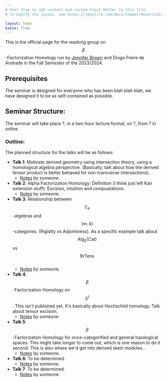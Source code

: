 ```yaml
---
# Feel free to add content and custom Front Matter to this file.
# To modify the layout, see https://jekyllrb.com/docs/themes/#overriding-theme-defaults

layout: home
katex: True
---
```


This is the official page for the readong group on $$\beta$$-Factorization Homology run by [Jennifer Brown](http://jmhbrown.github.io/) and Diogo Freire de Andrade in the Fall Semester of the 2023/2024.

## Prerequisites
The seminar is designed for everyone who has been blah blah blah, we have designed it to be as self-contained as possible.

## Seminar Structure:
The seminar will take place ?, in a two-hour lecture format, on ?, from ? in online.

### Outline:
The planned structure for the talks will be as follows:

- **Talk 1**: Motivate derived geometry using intersection theory, using a homological algebra perspective. (Basically, talk about how the derived tensor product is better behaved for non-transverse intersections).
  - [Notes]() by someone.
- **Talk 2**: Alpha Factorization Homology: Definition (I think just left Kan extension stuff): Excision, intuition and compuatations.
  - [Notes]() by someone.
- **Talk 3**: Relationship between $$\mathbb{E}_k$$-algebras and $$(\infty,k)$$-categories. (Rigidity vs Adjointness). As a specific example talk about $$\mathsf{Alg}_{2}(\mathsf{Cat})$$ vs $$\mathsf{BrTens}$$.
  - [Notes]() by someone.
- **Talk 4**: $$\beta$$-Factorization Homology on $$S^1$$. This isn't published yet. It's basically about Hochschild homology. Talk about tensor excision.
  - [Notes]() by someone
- **Talk 5**: $$\beta$$-Factorization Homology for once-categorified and general topological spaces. This might take longer to come out, which is one reason to do it second. This is also where we'd get into derived skein modules..
  - [Notes]() by someone.
- **Talk 6**: To be determined.
  - [Notes]() by someone.
- **Talk 7**: To be determined.
  - [Notes]() by someone.

